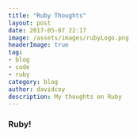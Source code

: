 ```yaml
---
title: "Ruby Thoughts"
layout: post
date: 2017-05-07 22:17
image: /assets/images/rubyLogo.png
headerImage: true
tag:
- blog
- code
- ruby
category: blog
author: davidcoy
description: My thoughts on Ruby
---
```



### Ruby!
